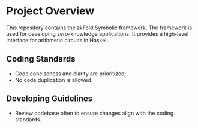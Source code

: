 # Project Overview

This repository contains the zkFold Symbolic framework. The framework is used for developing zero-knowledge applications. It provides a high-level interface for arithmetic circuits in Haskell.

## Coding Standards

- Code conciseness and clarity are prioritized;
- No code duplication is allowed.

## Developing Guidelines

- Review codebase often to ensure changes align with the coding standards.